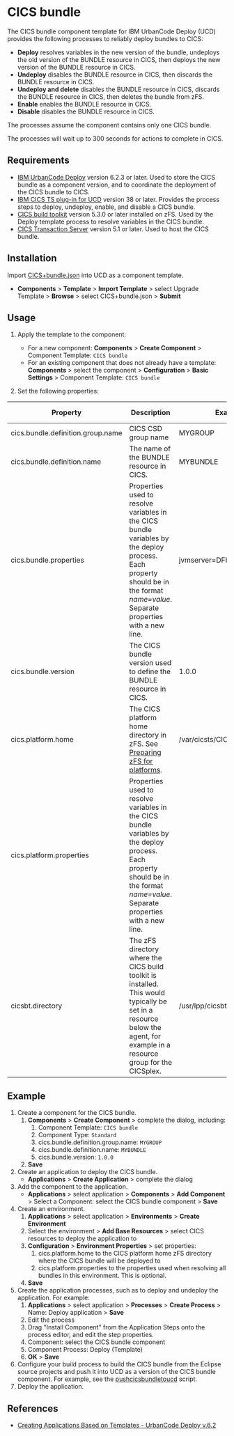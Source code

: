# CICS bundle

The CICS bundle component template for IBM UrbanCode Deploy (UCD) provides the following processes to reliably deploy bundles to CICS:

* **Deploy** resolves variables in the new version of the bundle, undeploys the old version of the BUNDLE resource in CICS, then deploys the new version of the BUNDLE resource in CICS.
* **Undeploy** disables the BUNDLE resource in CICS, then discards the BUNDLE resource in CICS.
* **Undeploy and delete** disables the BUNDLE resource in CICS, discards the BUNDLE resource in CICS, then deletes the bundle from zFS.
* **Enable** enables the BUNDLE resource in CICS.
* **Disable** disables the BUNDLE resource in CICS.

The processes assume the component contains only one CICS bundle.

The processes will wait up to 300 seconds for actions to complete in CICS.

## Requirements

* [IBM UrbanCode Deploy](https://developer.ibm.com/urbancode/products/urbancode-deploy/) version 6.2.3 or later. Used to store the CICS bundle as a component version, and to coordinate the deployment of the CICS bundle to CICS.
* [IBM CICS TS plug-in for UCD](https://developer.ibm.com/urbancode/plugin/cics-ts/) version 38 or later. Provides the process steps to deploy, undeploy, enable, and disable a CICS bundle.
* [CICS build toolkit](http://www.ibm.com/support/docview.wss?uid=swg24041185) version 5.3.0 or later installed on zFS. Used by the Deploy template process to resolve variables in the CICS bundle.
* [CICS Transaction Server](https://www.ibm.com/ms-en/marketplace/cics-transaction-server) version 5.1 or later. Used to host the CICS bundle.

## Installation

Import [CICS+bundle.json](CICS+bundle.json) into UCD as a component template.

* **Components** > **Template** > **Import Template** > select Upgrade Template > **Browse** > select CICS+bundle.json > **Submit**

## Usage

1. Apply the template to the component:

    * For a new component: **Components** > **Create Component** > Component Template: `CICS bundle`
    * For an existing component that does not already have a template:  **Components** > select the component > **Configuration** > **Basic Settings** > Component Template: `CICS bundle`

1. Set the following properties:

Property | Description | Example | Required | Where to set
--- | --- | --- | --- | ---
cics.bundle.definition.group.name | CICS CSD group name | MYGROUP  | Yes | Component
cics.bundle.definition.name | The name of the BUNDLE resource in CICS. | MYBUNDLE | Yes | Component
cics.bundle.properties | Properties used to resolve variables in the CICS bundle variables by the deploy process. Each property should be in the format _name=value_. Separate properties with a new line. | jvmserver=DFH$WLP | Optional | Component
cics.bundle.version | The CICS bundle version used to define the BUNDLE  resource in CICS. | 1.0.0 | Yes | Component version
cics.platform.home | The CICS platform home directory in zFS. See [Preparing zFS for platforms](https://www.ibm.com/support/knowledgecenter/en/SSGMCP_5.3.0/com.ibm.cics.ts.doc/eyua7/topics/creating_platform_zfsdirectory.html). | /var/cicsts/CICSplex/platform1 | Yes | CICSplex resource
cics.platform.properties| Properties used to resolve variables in the CICS bundle variables by the deploy process. Each property should be in the format _name=value_. Separate properties with a new line. | | Optional | CICSplex resource
cicsbt.directory | The zFS directory where the CICS build toolkit is installed. This would typically be set in a resource below the agent, for example in a resource group for the CICSplex. | /usr/lpp/cicsbt | Yes | CICSplex resource

## Example

1. Create a component for the CICS bundle.
    1. **Components** > **Create Component** > complete the dialog, including:
        1. Component Template: `CICS bundle`
        1. Component Type: `Standard`
        1. cics.bundle.definition.group.name: `MYGROUP`
        1. cics.bundle.definition.name: `MYBUNDLE`
        1. cics.bundle.version: `1.0.0`
    1. **Save**
1. Create an application to deploy the CICS bundle.
    * **Applications** > **Create Application** > complete the dialog
1. Add the component to the application.
    * **Applications** > select application > **Components** > **Add Component** > Select a Component: select the CICS bundle component > **Save**
1. Create an environment.
    1. **Applications** > select application > **Environments** > **Create Environment**
    1. Select the environment > **Add Base Resources** > select CICS resources to deploy the application to 
    1. **Configuration** > **Environment Properties** > set properties:
        1. cics.platform.home to the CICS platform home zFS directory where the CICS bundle will be deployed to
        1. cics.platform.properties to the properties used when resolving all bundles in this environment. This is optional.
    1. **Save**
1. Create the application processes, such as to deploy and undeploy the application. For example:
    1. **Applications** > select application > **Processes** > **Create Process** > Name: Deploy application > **Save**
    1. Edit the process
    1. Drag "Install Component" from the Application Steps onto the process editor, and edit the step properties.
    1. Component: select the CICS bundle component 
    1. Component Process: Deploy (Template)
    1. **OK** > **Save**
1. Configure your build process to build the CICS bundle from the Eclipse source projects and push it into UCD as a version of the CICS bundle component. For example, see the [pushcicsbundletoucd](https://github.com/cicsdev/cics-bundle-scripts/tree/master/pushcicsbundletoucd) script.
1. Deploy the application.

## References

* [Creating Applications Based on Templates - UrbanCode Deploy v.6.2](https://developer.ibm.com/urbancode/videos/creating-applications-based-on-templates-urbancode-deploy-v-6-2/)

